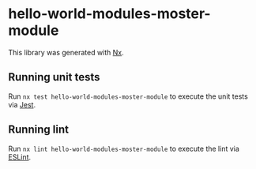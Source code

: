# hello-world-modules-moster-module

This library was generated with [Nx](https://nx.dev).

## Running unit tests

Run `nx test hello-world-modules-moster-module` to execute the unit tests via [Jest](https://jestjs.io).

## Running lint

Run `nx lint hello-world-modules-moster-module` to execute the lint via [ESLint](https://eslint.org/).
